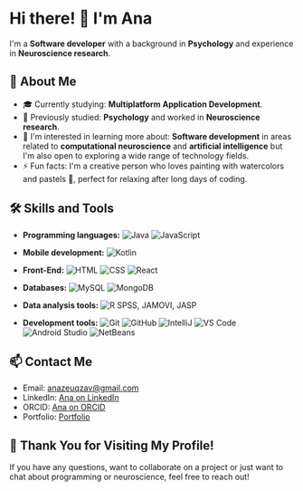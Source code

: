 # Hi there! 👋 I'm Ana

I'm a **Software developer** with a background in **Psychology** and experience in **Neuroscience research**.

## 🚀 About Me

- 🎓 Currently studying: **Multiplatform Application Development**.
- 🧠 Previously studied: **Psychology** and worked in **Neuroscience research**.
- 🌱 I'm interested in learning more about: **Software development** in areas related to **computational neuroscience** and **artificial intelligence** but I'm also open to exploring a wide range of technology fields.
- ⚡ Fun facts: I'm a creative person who loves painting with watercolors and pastels 🎨, perfect for relaxing after long days of coding.

## 🛠️ Skills and Tools

- **Programming languages:**  ![Java](https://img.shields.io/badge/Java-%23F7DF1E?style=flat-square&logo=java&logoColor=black)  ![JavaScript](https://img.shields.io/badge/JavaScript-%23F7DF1E?style=flat-square&logo=javascript&logoColor=black)  

- **Mobile development:**  ![Kotlin](https://img.shields.io/badge/Kotlin-%230095D5?style=flat-square&logo=kotlin&logoColor=white)  

- **Front-End:**  ![HTML](https://img.shields.io/badge/HTML-%23E34F26?style=flat-square&logo=html5&logoColor=white)  ![CSS](https://img.shields.io/badge/CSS-%231572B6?style=flat-square&logo=css3&logoColor=white)  ![React](https://img.shields.io/badge/React-%2361DAFB?style=flat-square&logo=react&logoColor=black)  

- **Databases:**  ![MySQL](https://img.shields.io/badge/MySQL-%2300758F?style=flat-square&logo=mysql&logoColor=white)  ![MongoDB](https://img.shields.io/badge/MongoDB-%2347A248?style=flat-square&logo=mongodb&logoColor=white)  

- **Data analysis tools:**  ![R](https://img.shields.io/badge/R-%23276DC3?style=flat-square&logo=r&logoColor=white)  SPSS, JAMOVI, JASP  

- **Development tools:**  ![Git](https://img.shields.io/badge/Git-%23F05032?style=flat-square&logo=git&logoColor=white)  ![GitHub](https://img.shields.io/badge/GitHub-%23121011?style=flat-square&logo=github&logoColor=white)  ![IntelliJ](https://img.shields.io/badge/IntelliJ%20IDEA-%23000000?style=flat-square&logo=intellij-idea&logoColor=white)  ![VS Code](https://img.shields.io/badge/VS%20Code-%23007ACC?style=flat-square&logo=visual-studio-code&logoColor=white)  ![Android Studio](https://img.shields.io/badge/Android%20Studio-%233DDC84?style=flat-square&logo=android-studio&logoColor=white)  ![NetBeans](https://img.shields.io/badge/NetBeans-%230072BC?style=flat-square&logo=apachenetbeanside&logoColor=white)  


## 📫 Contact Me

- Email: [anazeuqzav@gmail.com](mailto:anazeuqzav@gmail.com)
- LinkedIn: [Ana on LinkedIn](https://www.linkedin.com/in/ana-v%C3%A1zquez-de-%C3%A1gredos/)
- ORCID: [Ana on ORCID](https://orcid.org/0000-0002-4953-3161)
- Portfolio: [Portfolio](https://anazeuqzav.github.io/portfolio/)


## 🎉 Thank You for Visiting My Profile!

If you have any questions, want to collaborate on a project or just want to chat about programming or neuroscience, feel free to reach out!

